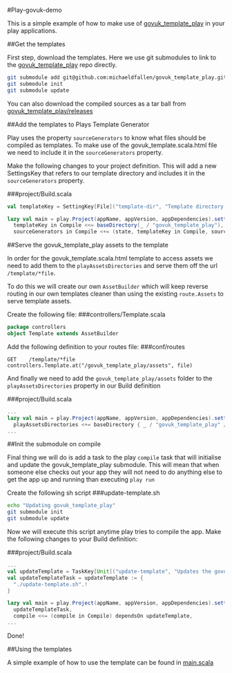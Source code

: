 #Play-govuk-demo

This is a simple example of how to make use of [govuk_template_play](https://github.com/michaeldfallen/govuk_template_play) in your play applications. 

##Get the templates

First step, download the templates. Here we use git submodules to link to the [govuk_template_play](https://github.com/michaeldfallen/govuk_template_play) repo directly.

```sh
git submodule add git@github.com:michaeldfallen/govuk_template_play.git
git submodule init
git submodule update
```

You can also download the compiled sources as a tar ball from [govuk_template_play/releases](https://github.com/michaeldfallen/govuk_template_play/releases)

##Add the templates to Plays Template Generator

Play uses the property `sourceGenerators` to know what files should be compiled as templates. To make use of the govuk\_template.scala.html file we need to include it in the `sourceGenerators` property.

Make the following changes to your project definition. This will add a new SettingsKey that refers to our template directory and includes it in the `sourceGenerators` property.

###project/Build.scala
```scala
val templateKey = SettingKey[File]("template-dir", "Template directory for govuk_template_play")

lazy val main = play.Project(appName, appVersion, appDependencies).settings(
  templateKey in Compile <<= baseDirectory(_ / "govuk_template_play"),
  sourceGenerators in Compile <+= (state, templateKey in Compile, sourceManaged in Compile, templatesTypes, templatesImport) map ScalaTemplates)
```

##Serve the govuk_template_play assets to the template

In order for the govuk_template.scala.html template to access assets we need to add them to the `playAssetsDirectories` and serve them off the url `/template/*file`. 

To do this we will create our own `AssetBuilder` which will keep reverse routing in our own templates cleaner than using the existing `route.Assets` to serve template assets.

Create the following file:
###controllers/Template.scala
```scala
package controllers
object Template extends AssetBuilder
```

Add the following definition to your routes file:
###conf/routes
```
GET    /template/*file    controllers.Template.at("/govuk_template_play/assets", file)
```

And finally we need to add the `govuk_template_play/assets` folder to the `playAssetsDirectories` property in our Build definition

###project/Build.scala
```scala
...
lazy val main = play.Project(appName, appVersion, appDependencies).settings(
  playAssetsDirectories <+= baseDirectory { _ / "govuk_template_play" / "assets" },
...
```

##Init the submodule on compile

Final thing we will do is add a task to the play `compile` task that will initialise and update the govuk_template_play submodule. This will mean that when someone else checks out your app they will not need to do anything else to get the app up and running than executing `play run`

Create the following sh script
###update-template.sh
```sh
echo "Updating govuk_template_play"
git submodule init
git submodule update
```

Now we will execute this script anytime play tries to compile the app. Make the following changes to your Build definition:

###project/Build.scala
```scala
...
val updateTemplate = TaskKey[Unit]("update-template", "Updates the govuk_template_play")
val updateTemplateTask = updateTemplate := {
  "./update-template.sh".!
}

lazy val main = play.Project(appName, appVersion, appDependencies).settings(
  updateTemplateTask,
  compile <<= (compile in Compile) dependsOn updateTemplate,
...
```

Done! 

##Using the templates

A simple example of how to use the template can be found in [main.scala](https://github.com/michaeldfallen/play-govuk-demo/blob/master/app/views/main.scala.html)
